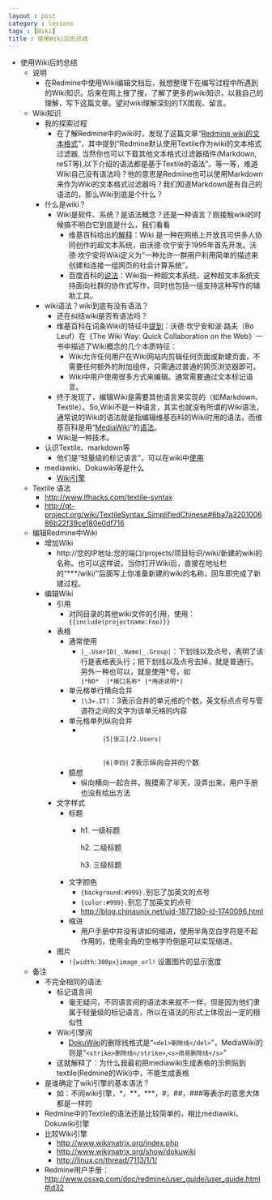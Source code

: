 ```yaml
---
layout : post
category : lessons
tags : [Wiki]
title : 使用Wiki后的总结
---
```


<div><ul>
<li>
<div>使用Wiki后的总结</div>
<ul>
<li><div >说明</div>
<ul>
<li><div>在Redmine中使用Wiki编辑文档后，我想整理下在编写过程中所遇到的Wiki知识。后来在网上搜了搜，了解了更多的wiki知识，以我自己的理解，写下这篇文章。望对wiki理解深刻的TX围观、留言。</div></li></ul></li>
<li><div >Wiki知识</div>
<ul>
<li><div >我的探索过程</div>
<ul>
<li><div>在了解Redmine中的wiki时，发现了这篇文章“<a href="http://redmine.ossxp.com/redmine/documents/8">Redmine wiki的文本格式</a>”，其中提到“Redmine默认使用Textile作为wiki的文本格式过滤器, 当然你也可以下载其他文本格式过滤器插件(Markdown, reST等),以下介绍的语法都是基于Textile的语法”。等一等，难道Wiki自己没有语法吗？他的意思是Redmine也可以使用Markdown来作为Wiki的文本格式过滤器吗？我们知道Markdown是有自己的语法的，那么Wiki到底是个什么？</div></li></ul></li>
<li><div>什么是wiki？</div>
<ul>
<li><div>Wiki是软件、系统？是语法概念？还是一种语言？刚接触wiki的时候搞不明白它到底是什么，我们看看</div>
<ul>
<li><div>维基百科给出的<a href="https://zh.wikipedia.org/wiki/Wiki">解释</a>：Wiki 是一种在网络上开放且可供多人协同创作的超文本系统，由沃德·坎宁安于1995年首先开发。沃德·坎宁安将Wiki定义为“一种允许一群用户利用简单的描述来创建和连接一组网页的社会计算系统”。</div></li>
<li><div>百度百科的<a href="http://baike.baidu.com/view/737.htm">说法</a>：Wiki指一种超文本系统，这种超文本系统支持面向社群的协作式写作，同时也包括一组支持这种写作的辅助工具。</div></li>
</ul>

</li></ul></li>
<li><div>wiki语法？wiki到底有没有语法？</div>
<ul>
<li><div>还在纠结wiki是否有语法吗？</div></li>
<li><div>维基百科在词条Wiki的特征中<a href="https://zh.wikipedia.org/wiki/Wiki">提到</a>：沃德·坎宁安和波·路夫（Bo Leuf）在《The Wiki Way: Quick Collaboration on the Web》一书中描述了Wiki概念的几个本质特征：</div>
<ul>
<li><div>Wiki允许任何用户在Wiki网站内剪辑任何页面或新建页面，不需要任何额外的附加组件，只需通过普通的网页浏览器即可。</div></li>
<li><div>Wiki中用户使用很多方式来编辑。通常需要通过文本标记语言。</div></li></ul></li>
<li><div>终于发现了，编辑Wiki是需要其他语言来实现的（如Markdown、Textile）。So,Wiki不是一种语言，其实也就没有所谓的Wiki语法，通常说的Wiki的语法就是指编辑维基百科的Wiki时用的语法，而维基百科是用“<a href="http://zh.wikipedia.org/wiki/MediaWiki">MediaWiki</a>”的<a href="http://zh.wikipedia.org/wiki/Help:%E7%BC%96%E8%BE%91%E9%A1%B5%E9%9D%A2">语法</a>。</div></li>
<li><div>Wiki是一种技术。</div></li></ul></li>
<li><div>认识Textile、markdown等</div>
<ul>
<li><div>他们是“轻量级的标记语言”，可以在wiki中<a href="http://forum.libracafe.com/comments.php?DiscussionID=107">使用</a></div></li></ul></li>
<li><div>mediawiki、Dokuwiki等是什么</div>
<ul>
<li><div><a href="http://zh.wikipedia.org/wiki/Wiki%E5%BC%95%E6%93%8E">Wiki引擎</a></div></li></ul></li></ul></li>
<li><div >Textile 语法</div>
<ul>
<li><div><a href="http://www.lfhacks.com/textile-syntax">http://www.lfhacks.com/textile-syntax</a></div></li>
<li><div><a href="http://qt-project.org/wiki/TextileSyntax_SimplifiedChinese#6ba7a320100686b22f39ce180e0df716">http://qt-project.org/wiki/TextileSyntax_SimplifiedChinese#6ba7a320100686b22f39ce180e0df716</a></div></li></ul></li>
<li><div >编辑Redmine中Wiki</div>
<ul>
<li><div>增加Wiki</div>
<ul>
<li><div>http://您的IP地址:您的端口/projects/项目标识/wiki/新建的wiki的名称。也可以这样说，当你打开Wiki后，直接在地址栏的“***/wiki/”后面写上你准备新建的wiki的名称，回车即完成了新建过程。</div></li></ul></li>
<li><div>编辑Wiki</div>
<ul>
<li><div>引用</div>
<ul>
<li><div>对同目录的其他wiki文件的引用，使用：
<code>{{include(projectname:Foo)}}</code>
</div></li></ul></li>
<li><div>表格</div>
<ul>
<li><div>通常使用</div>
<ul>
<li><div><code>|_.UserID|_.Name|_.Group|</code>：下划线以及点号，表明了该行是表格表头行；把下划线以及点号去掉，就是普通行。另外一种也可以，就是使用*号，如<br /> <code>|*NO*  |*接口名称* |*用途说明*|</code></div></li></ul></li>
<li><div>单元格单行横向合并</div>
<ul>
<li><div><code>|\3=.IT|</code>：3表示合并的单元格的个数，英文标点点号与管道符之间的文字为该单元格的内容</div></li></ul></li>
<li><div>单元格单列纵向合并</div>
<ul>
<li><div><code>
      |5|张三|/2.Users|
    <br />
      |6|李四|</code>  2表示纵向合并的个数</div></li></ul></li>
<li><div>臆想</div>
<ul>
<li><div>纵向横向一起合并，我摸索了半天，没弄出来，用户手册也没有给出方法</div></li></ul></li></ul></li>
<li><div>文字样式</div>
<ul>
<li><div>标题</div>
<ul>
<li><div><p>
      h1. 一级标题
    </p><p>
      h2. 二级标题
    </p><p>
      h3. 三级标题
    </p></div></li></ul></li><li><div>文字颜色</div><ul>
<li><div><code>{background:#999}.</code>别忘了加英文的点号</div></li>
<li><div><code>{color:#999}.</code>别忘了加英文的点号</div></li>
<li><div><a href="http://blog.chinaunix.net/uid-1877180-id-1740096.html">http://blog.chinaunix.net/uid-1877180-id-1740096.html</a></div></li></ul></li>
<li><div>缩进</div>
<ul>
<li><div>用户手册中并没有讲如何缩进，使用半角空白字符是不起作用的，使用全角的空格字符倒是可以实现缩进。</div></li></ul></li></ul></li>
<li><div>图片</div>
<ul>
<li><div><code>!{width:300px}image_url!</code> 设置图片的显示宽度</div></li></ul></li></ul></li></ul></li>
<li><div >备注</div>
<ul>
<li><div>不完全相同的语法</div>
<ul>
<li><div>标记语言间</div>
<ul>
<li><div>毫无疑问，不同语言间的语法本来就不一样，但是因为他们隶属于轻量级的标记语言，所以在语法的形式上体现出一定的相似性</div></li></ul></li>
<li><div>Wiki引擎间</div>
<ul>
<li><div><a href="https://www.dokuwiki.org/zh:wiki:syntax">DokuWiki</a>的删除线格式是“<code>&lt;del&gt;删除线&lt;/del&gt;</code>”，MediaWiki的则是“<code>&lt;strike&gt;删除线&lt;/strike&gt;</code>,<code>&lt;s&gt;简易删除线&lt;/s&gt;</code>”</div></li></ul></li>
<li><div>这就解释了：为什么我最初把mediawiki生成表格的示例贴到textile(Redmine的Wiki)中，不能生成表格</div></li></ul></li>
<li><div>是谁确定了wiki引擎的基本语法？</div>
<ul>
<li><div>如：不同wiki引擎，*，**，***，#，##，###等表示的意思大体都是一样的</div></li></ul></li>
<li><div>Redmine中的Textile的语法还是比较简单的，相比mediawiki、Dokuwiki引擎</div></li>
<li><div>比较Wiki引擎</div>
<ul>
<li><div><a href="http://www.wikimatrix.org/index.php">http://www.wikimatrix.org/index.php</a></div></li>
<li><div><a href="http://www.wikimatrix.org/show/dokuwiki">http://www.wikimatrix.org/show/dokuwiki</a></div></li>
<li><div><a href="http://linux.cn/thread/7113/1/1/">http://linux.cn/thread/7113/1/1/</a></div></li></ul></li>
<li><div>Redmine用户手册：<a href="http://www.ossxp.com/doc/redmine/user_guide/user_guide.html#id32">http://www.ossxp.com/doc/redmine/user_guide/user_guide.html#id32</a></div></li></ul></li></ul></li></ul></div>
